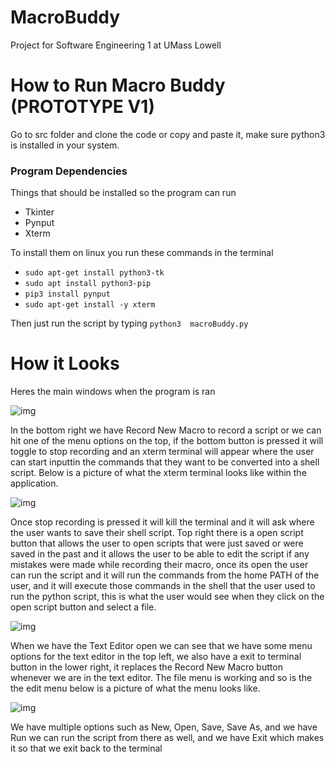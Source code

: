 # MacroBuddy
Project for Software Engineering 1 at UMass Lowell




How to Run Macro Buddy (PROTOTYPE V1)
======


Go to src folder and clone the code or copy and paste it,  make sure python3 is installed in your system.

### Program Dependencies

Things that should be installed so the program can run

* Tkinter
* Pynput
* Xterm 

To install them on linux you run these commands in the terminal 
* ```sudo apt-get install python3-tk```
* ```sudo apt install python3-pip```
* ```pip3 install pynput```
* ```sudo apt-get install -y xterm```

Then just run the script by typing ``` python3  macroBuddy.py ```

How it Looks 
======

Heres the main windows when the program is ran


![img](https://i.imgur.com/Zzs5DTM.png)



In the bottom right we have Record New Macro to record a script or we can hit one of the menu options on the top, if the bottom button is pressed it will toggle to stop recording and an xterm terminal will appear where the user can start inputtin the commands that they want to be converted into a shell script. Below is a picture of what the xterm terminal looks like within the application. 

![img](https://i.imgur.com/oJBKxlJ.png)


Once stop recording is pressed it will kill the terminal and it will ask where the user wants to save their shell script. Top right there is a open script button that allows the user to open scripts that were just saved or were saved in the past and it allows the user to be able to edit the script if any mistakes were made while recording their macro, once its open the user can run the script and it will run the commands from the home PATH of the user, and it will execute those commands in the shell that the user used to run the python script, this is what the user would see when they click on the open script button and select a file. 

![img](https://i.imgur.com/WLP6iTy.png)


When we have the Text Editor open we can see that we have some menu options for the text editor in the top left, we also have a exit to terminal button in the lower right, it replaces the Record New Macro button whenever we are in the text editor. The file menu is working and so is the the edit menu below is a picture of what the menu looks like. 

![img](https://i.imgur.com/ps2i7oL.png)

We have multiple options such as New, Open, Save, Save As, and we have Run we can run the script from there as well, and we have Exit which makes it so that we exit back to the terminal 
